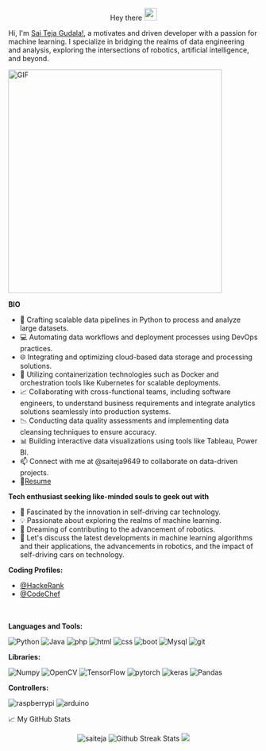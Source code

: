 <p align="center"> Hey there <img src="https://media.giphy.com/media/hvRJCLFzcasrR4ia7z/giphy.gif" width="25px" />
<br />

Hi, I'm [Sai Teja Gudala!](https://saiteja9649.github.io/), a motivates and driven developer with a passion for machine learning. I specialize in bridging the realms of data engineering and analysis, exploring the intersections of robotics, artificial intelligence, and beyond.

  <img align="center" alt="GIF" src="https://github.com/saiteja9649/saiteja9649/blob/main/MLOps.gif" width="430" height="450" />
  
**BIO**
- 🚀 Crafting scalable data pipelines in Python to process and analyze large datasets.
- 💻 Automating data workflows and deployment processes using DevOps practices.
- 🌐 Integrating and optimizing cloud-based data storage and processing solutions.
- 🧰 Utilizing containerization technologies such as Docker and orchestration tools like Kubernetes for scalable deployments.
- 📈 Collaborating with cross-functional teams, including software engineers, to understand business requirements and integrate analytics solutions seamlessly into production systems.
- 📉 Conducting data quality assessments and implementing data cleansing techniques to ensure accuracy.
- 📊 Building interactive data visualizations using tools like Tableau, Power BI.
- 📫 Connect with me at @saiteja9649 to collaborate on data-driven projects.
- 📝[Resume](https://drive.google.com/file/d/1PP94hGvbbKuWgjBPuibw-1g-S5dySVLs/view?usp=sharing)

**Tech enthusiast seeking like-minded souls to geek out with**
- 🚗 Fascinated by the innovation in self-driving car technology.
- 💡 Passionate about exploring the realms of machine learning.
- 🤖 Dreaming of contributing to the advancement of robotics.
- 💬 Let's discuss the latest developments in machine learning algorithms and their applications, the advancements in robotics, and the impact of self-driving cars on technology.


**Coding Profiles:**  
- [@HackeRank](https://www.hackerrank.com/Saiteja9649)
- [@CodeChef](https://www.codechef.com/users/saiteja9649)  
  <br></br>
  
**Languages and Tools:**  
 <p>
<img src="https://img.shields.io/badge/Python-4B8BBE?logo=python&logoColor=FFE873&style-the-badge" alt="Python"/>
<img src="https://img.shields.io/badge/Java-E34F26?logo=java&logoColor=white&style-the-badge" alt="Java"/>
<img src="https://img.shields.io/badge/php-8993be?logo=php&logoColor=white&style-the-badge" alt="php"/>
<img src="https://img.shields.io/badge/HTML-E34F26?logo=html5&logoColor=white&style-the-badge" alt="html"  />
  
<img src="https://img.shields.io/badge/CSS-ffcccc?logo=css3&logoColor=white&style-the-badge" alt="css"  />

<img src="https://img.shields.io/badge/BootStrap-003b5f?logo=bootstrap&logoColor=white&style-the-badge" alt="boot"  />

<img src="https://img.shields.io/badge/Mysql-303030?logo=mysql&logoColor=white&style-the-badge" alt="Mysql"/>

<img src="https://img.shields.io/badge/Git-DC3E15?logo=git&logoColor=white&style-the-badge" alt="git"/>
 </p>

**Libraries:**
<p>
<img src="https://img.shields.io/badge/Numpy-white?logo=numpy&logoColor=306998&style-the-badge" alt="Numpy"/>
<img src="https://img.shields.io/badge/OpenCV-grey?logo=opencv" alt="OpenCV"/>
<img src="https://img.shields.io/badge/TensorFlow-white?logo=tensorflow" alt="TensorFlow"/>  
<img src="https://img.shields.io/badge/PyTorch-white?logo=pytorch" alt="pytorch"/>
<img src="https://img.shields.io/badge/Keras-E34F26?logo=keras" alt="keras"/>
<img src="https://img.shields.io/badge/Pandas-3e344c?logo=pandas" alt="Pandas"/>
</p>

**Controllers:**
<p>
<img src="https://img.shields.io/badge/RaspberryPi-black?logo=raspberrypi&logoColor=bc1142&style-the-badge" alt="raspberrypi"/>  
<img src="https://img.shields.io/badge/Arduino-black?logo=arduino" alt="arduino"/>
</p>
📈 My GitHub Stats
<br />

<p align="center"> <img src="https://github-readme-stats.vercel.app/api?username=saiteja9649&show_icons=true&theme=gotham&bg_color=0,000000,010002" alt="saiteja" />
 <img src="https://github-readme-streak-stats.herokuapp.com/?user=saiteja9649&theme=gotham" alt="Github Streak Stats">
 <img src="https://activity-graph.herokuapp.com/graph?username=saiteja9649&theme=react-dark&color=45EBA5&line=C0C0C0&point=0">

